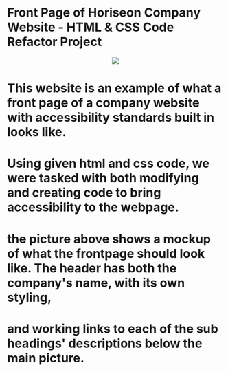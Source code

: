 # Front Page of Horiseon Company Website - HTML & CSS Code Refactor Project

<p align="center">
    <img src="C:\Users\EspurrBuns\Downloads\mockup.png">
<p>

# This website is an example of what a front page of a company website with accessibility standards built in looks like.
# Using given html and css code, we were tasked with both modifying and creating code to bring accessibility to the webpage.
# the picture above shows a mockup of what the frontpage should look like. The header has both the company's name, with its own styling,
# and working links to each of the sub headings' descriptions below the main picture.
